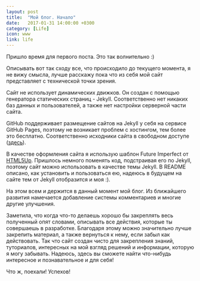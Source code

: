 ```yaml
---
layout: post
title:  "Мой блог. Начало"
date:   2017-01-31 14:00:00 +0300
category: [Life]
icon: www
link: life
---
```

<p>Пришло время для первого поста. Это так волнительно :)</p>

<p>Описывать вот так сходу все, что происходило до текущего момента, я не вижу смысла, лучше расскажу пока что из себя мой сайт представляет с технической точки зрения.</p>

<p>Сайт не использует динамических движков. Он создан с помощью генератора статических страниц - Jekyll. Соответственно нет никаких баз данных и пользователей, а также нет настройки серверной части сайта.</p>

<p>GitHub поддерживает размещение сайтов на Jekyll у себя на сервисе GitHub Pages, поэтому не возникает проблем с хостингом, тем более это бесплатно. Соответственно исходники сайта в свободном доступе (<a href="//github.com/vikapitoshka/blog">здесь</a>).</p>

<p>В качестве оформления сайта я использую шаблон Future Imperfect от <a href="//html5up.net/">HTML5Up</a>. Пришлось немного поменять код, подстраивая его по Jekyll, поэтому сайт можно использовать в качестве темы Jekyll. В README описано, как установить и пользоваться ею, надеюсь в будущем на сайте тем от Jekyll отобразится и моя :).</p>

<p>На этом всем и держится в данный момент мой блог. Из ближайшего развития намечается добавление системы комментариев и многие другие улучшения. </p>

<p>Заметила, что когда что-то делаешь хорошо бы закреплять весь полученный опят словами, описывать все действия, которые ты совершаешь в разработке. Благодаря этому можно значительно лучше закрепить материал, а также вернуться к нему, если забыл как действовать. Так что сайт создан чисто для закрепления знаний, туториалов, интересных на мой взгляд решений и информации, которую я могу забывать. Надеюсь, здесь вы сможете найти что-нибудь интересное и познавательное и для себя!</p>

<p>Что ж, поехали! Успехов!</p>